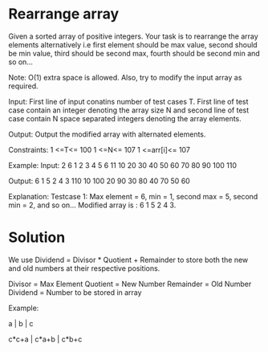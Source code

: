 # Rearrange array
Given a sorted array of positive integers. Your task is to rearrange  the array elements alternatively i.e first element should be max value, second should be min value, third should be second max, fourth should be second min and so on...

Note: O(1) extra space is allowed. Also, try to modify the input array as required.

Input:
First line of input conatins number of test cases T. First line of test case contain an integer denoting the array size N and second line of test case contain N space separated integers denoting the array elements.

Output:
Output the modified array with alternated elements.

Constraints:
1 <=T<= 100
1 <=N<= 107
1 <=arr[i]<= 107

Example:
Input:
2
6
1 2 3 4 5 6
11 
10 20 30 40 50 60 70 80 90 100 110

Output:
6 1 5 2 4 3
110 10 100 20 90 30 80 40 70 50 60

Explanation:
Testcase 1: Max element = 6, min = 1, second max = 5, second min = 2, and so on... Modified array is : 6 1 5 2 4 3.

# Solution
We use Dividend = Divisor * Quotient + Remainder to store both the new and old numbers at their respective positions.

Divisor = Max Element
Quotient = New Number
Remainder = Old Number
Dividend = Number to be stored in array

Example:

a | b | c

c\*c+a | c\*a+b | c\*b+c